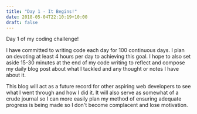 ```yaml
---
title: "Day 1 - It Begins!"
date: 2018-05-04T22:10:19+10:00
draft: false
---
```

Day 1 of my coding challenge!

I have committed to writing code each day for 100 continuous days. I plan on devoting at least 4 hours per day to achieving this goal. I hope to also set aside 15-30 minutes at the end of my code writing to reflect and compose my daily blog post about what I tackled and any thought or notes I have about it. 

This blog will act as a future record for other aspiring web developers to see what I went through and how I did it. It will also serve as somewhat of a crude journal so I can more easily plan my method of ensuring adequate progress is being made so I don't become complacent and lose motivation.